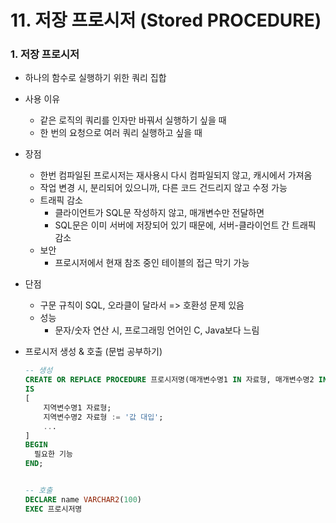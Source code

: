 # 11. 저장 프로시저 (Stored PROCEDURE)



### 1. 저장 프로시저

* 하나의 함수로 실행하기 위한 쿼리 집합

* 사용 이유

  * 같은 로직의 쿼리를 인자만 바꿔서 실행하기 싶을 때
  * 한 번의 요청으로 여러 쿼리 실행하고 싶을 때

* 장점

  * 한번 컴파일된 프로시저는 재사용시 다시 컴파일되지 않고, 캐시에서 가져옴
  * 작업 변경 시, 분리되어 있으니까, 다른 코드 건드리지 않고 수정 가능
  * 트래픽 감소
    * 클라이언트가 SQL문 작성하지 않고, 매개변수만 전달하면
    * SQL문은 이미 서버에 저장되어 있기 때문에, 서버-클라이언트 간 트래픽 감소
  * 보안
    * 프로시저에서 현재 참조 중인 테이블의 접근 막기 가능

* 단점

  * 구문 규칙이 SQL, 오라클이 달라서 => 호환성 문제 있음
  * 성능
    * 문자/숫자 연산 시, 프로그래밍 언어인 C, Java보다 느림
  
* 프로시저 생성 & 호출 (문법 공부하기)

  ```sql
  -- 생성
  CREATE OR REPLACE PROCEDURE 프로시저명(매개변수명1 IN 자료형, 매개변수명2 IN VARCHAR2, 리턴변수명 OUT 자료형)
  IS
  [
      지역변수명1 자료형;
      지역변수명2 자료형 := '값 대입';
      ...
  ]
  BEGIN
  	필요한 기능
  END;
  
  
  -- 호출
  DECLARE name VARCHAR2(100)
  EXEC 프로시저명
  ```

  